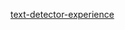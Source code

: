 [text-detector-experience](https://github.com/Yuanhang8605/pixel-anchor-link-and-text-detector-experience) 

